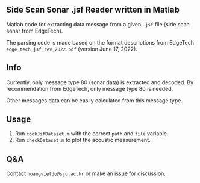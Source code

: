 ## Side Scan Sonar .jsf Reader written in Matlab

Matlab code for extracting data message from a given ```.jsf``` file (side scan sonar from EdgeTech).

The parsing code is made based on the format descriptions from EdgeTech ```edge_tech_jsf_rev_2022.pdf``` (version June 17, 2022).

## Info
Currently, only message type 80 (sonar data) is extracted and decoded. By recommendation from EdgeTech, only message type 80 is needed.

Other messages data can be easily calculated from this message type.

## Usage
1. Run ```cookJsfDataset.m``` with the correct ```path``` and ```file``` variable.
2. Run ```checkDataset.m``` to plot the acoustic measurement.

## Q&A
Contact ```hoangvietdo@sju.ac.kr``` or make an issue for discussion.
